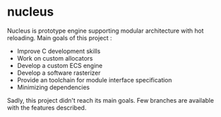 # nucleus

Nucleus is prototype engine supporting modular architecture with hot reloading.
Main goals of this project :
- Improve C development skills
- Work on custom allocators
- Develop a custom ECS engine
- Develop a software rasterizer
- Provide an toolchain for module interface specification
- Minimizing dependencies

Sadly, this project didn't reach its main goals. Few branches are available with
the features described.
